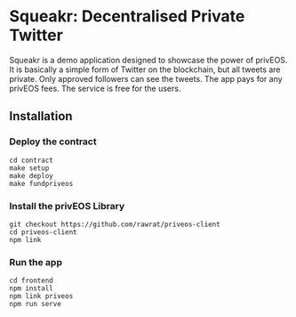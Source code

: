 # Squeakr: Decentralised Private Twitter

Squeakr is a demo application designed to showcase the power of privEOS. It is basically a simple form of Twitter on the blockchain, but all tweets are private. Only approved followers can see the tweets. The app pays for any privEOS fees. The service is free for the users.

## Installation

### Deploy the contract
```
cd contract
make setup
make deploy
make fundpriveos
```

### Install the privEOS Library
```
git checkout https://github.com/rawrat/priveos-client
cd priveos-client
npm link
```
### Run the app
```
cd frontend
npm install
npm link priveos
npm run serve
```